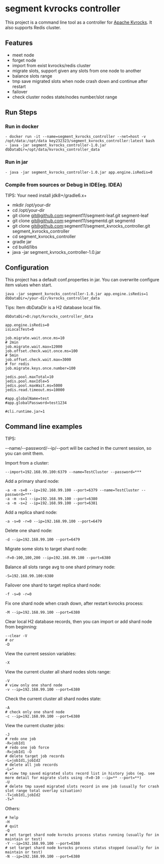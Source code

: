 # segment kvrocks controller

This project is a command line tool as a controller for [Apache Kvrocks](https://kvrocks.apache.org/). It also supports Redis cluster.

## Features

- meet node
- forget node
- import from exist kvrocks/redis cluster
- migrate slots, support given any slots from one node to another
- balance slots range
- tmp save migrated slots when node crash down and continue after restart
- failover
- check cluster nodes state/nodes number/slot range

## Run Steps

### Run in docker

```shell script
- docker run -it --name=segment_kvrocks_controller --net=host -v /opt/data:/opt/data key232323/segment_kvrocks_controller:latest bash
- java -jar segment_kvrocks_controller-1.0.jar dbDataDir=/opt/data/kvrocks_controller_data
```

### Run in jar

```shell script
- java -jar segment_kvrocks_controller-1.0.jar app.engine.isRedis=0
```

### Compile from sources or Debug in IDE(eg. IDEA) 

TIPS: Your need install jdk8+/gradle6.x+

- mkdir /opt/your-dir
- cd /opt/your-dir
- git clone git@github.com:segment11/segment-leaf.git segment-leaf
- git clone git@github.com:segment11/segmentd.git segmentd
- git clone git@github.com:segment11/segment_kvrocks_controller.git segment_kvrocks_controller
- cd segment_kvrocks_controller
- gradle jar
- cd build/libs
- java -jar segment_kvrocks_controller-1.0.jar

## Configuration

This project has a default conf.properties in jar. You can overwrite configure item values when start.

```shell script
java -jar segment_kvrocks_controller-1.0.jar app.engine.isRedis=1 dbDataDir=/your-dir/kvrocks_controller_data
```

Tips: Item dbDataDir is a H2 database local file.

```
dbDataDir=D:/opt/kvrocks_controller_data

app.engine.isRedis=0
isLocalTest=0

job.migrate.wait.once.ms=10
# 2min
job.migrate.wait.max=12000
job.offset.check.wait.once.ms=100
# 5min
job.offset.check.wait.max=3000
# for redis
job.migrate.keys.once.number=100

jedis.pool.maxTotal=10
jedis.pool.maxIdle=5
jedis.pool.maxWait.ms=5000
jedis.read.timeout.ms=10000

#app.globalName=test
#app.globalPassword=test1234

#cli.runtime.jar=1
```

## Command line examples

TIPS:

--name/--password/--ip/--port will be cached in the current session, so you can omit them.

Import from a cluster:

```shell script
--import=192.168.99.100:6379 --name=TestCluster --password=***
```

Add a primary shard node:

```shell script
-a -m -s=0 --ip=192.168.99.100 --port=6379 --name=TestCluster --password=***
-a -m -s=1 --ip=192.168.99.100 --port=6380
-a -m -s=2 --ip=192.168.99.100 --port=6381
```

Add a replica shard node:

```shell script
-a -s=0 -r=0 --ip=192.168.99.100 --port=6479
```

Delete one shard node:

```shell script
-d --ip=192.168.99.100 --port=6479
```

Migrate some slots to target shard node:

```shell script
-F=0-100,100,200 --ip=192.168.99.100 --port=6380
```

Balance all slots range avg to one shard primary node:

```shell script
-S=192.168.99.100:6380
```

Failover one shard to target replica shard node:

```shell script
-f -s=0 -r=0
```

Fix one shard node when crash down, after restart kvrocks process: 

```shell script
-M --ip=192.168.99.100 --port=6380
```

Clear local H2 database records, then you can import or add shard node from beginning:

```shell script
--clear -V
# or
-D
```

View the current session variables:

```shell script
-X
```

View the current cluster all shard nodes slots range:

```shell script
-V
# view only one shard node
-v --ip=192.168.99.100 --port=6380
```


Check the current cluster all shard nodes state:

```shell script
-A
# check only one shard node
-c --ip=192.168.99.100 --port=6380
```

View the current cluster jobs:

```shell script
-J
# redo one job
-R=jobId1
# redo one job force
-R=jobId1 -O
# delete target job records
-L=jobId1,jobId2
# delete all job records
-L=*
# view tmp saved migrated slots record list in history jobs (eg. see more detail for migrate slots using -F=0-10 --ip=** --port=**)
-U
# delete tmp saved migrated slots record in one job (usually for crash slot range total overlay situation)
-T=jobId1,jobId2
-T=*
```

Others:

```shell script
# help
-H
# quit
-Q
# set target shard node kvrocks process status running (usually for in maintain or test)
-Y --ip=192.168.99.100 --port=6380
# set target shard node kvrocks process status stopped (usually for in maintain or test)
-N --ip=192.168.99.100 --port=6380
```
